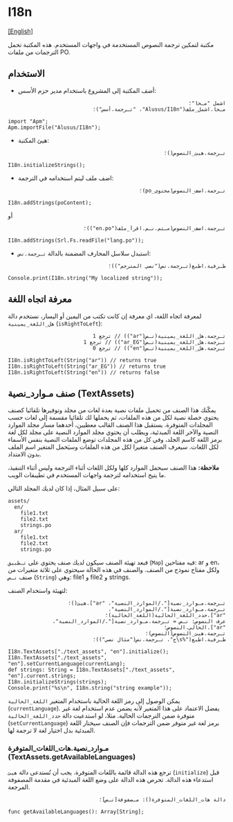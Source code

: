 # I18n
[[English]](readme.md)

مكتبة لتمكين ترجمة النصوص المستخدمة في واجهات المستخدم. هذه المكتبة تحمل الترجمات من ملفات PO.

## الاستخدام

* أضف المكتبة إلى المشروع باستخدام مدير حزم الأسس:

<div dir=rtl>

```
اشمل "مـحا"؛
مـحا.اشمل_ملف("Alusus/I18n"، "تـرجمة.أسس")؛
```

</div>

```
import "Apm";
Apm.importFile("Alusus/I18n");
```

* هيئ المكتبة:

<div dir=rtl>

```
تـرجمة.هيئ_النصوص()؛
```

</div>

```
I18n.initializeStrings();
```


* اضف ملف ليتم استخدامه في الترجمة:

<div dir=rtl>

```
تـرجمة.اضف_النصوص(محتوى_po)؛
```

</div>

```
I18n.addStrings(poContent);
```

أو

<div dir=rtl>

```
تـرجمة.اضف_النصوص(مـتم.نـم.اقرأ_ملف("en.po"))؛
```

</div>

```
I18n.addStrings(Srl.Fs.readFile("lang.po"));
```

* استبدل سلاسل المحارف المضمنة بالدالة `تـرجمة.نص`:

<div dir=rtl>

```
طـرفية.اطبع(تـرجمة.نص("نصي المترجم"))؛
```

</div>

```
Console.print(I18n.string("My localized string"));
```

## معرفة اتجاه اللغة

لمعرفة اتجاه اللغة، اي معرفة إن كانت تكتب من اليمين أو اليسار، نستخدم دالة `هل_اللغة_يمينية` (`isRightToLeft`):

<div dir=rtl>

```
تـرجمة.هل_اللغة_يمينية(نـص("ar")) // ترجع 1
تـرجمة.هل_اللغة_يمينية(نـص("ar_EG")) // ترجع 1
تـرجمة.هل_اللغة_يمينية(نـص("en")) // ترجع 0
```

</div>

```
I18n.isRightToLeft(String("ar")) // returns true
I18n.isRightToLeft(String("ar_EG")) // returns true
I18n.isRightToLeft(String("en")) // returns false
```

## صنف مـوارد_نصية (TextAssets)

يمكّنك هذا الصنف من تحميل ملفات نصية بعدة لغات من مجلد وتوفيرها تلقائيا كصنف يحتوي خصلة نصية لكل من
هذه الملفات، ثم يحملها لك تلقائيا مقسمة إلى لغات حسب المجلدات المتوفرة. يستقبل هذا الصنف القالب
معطيين، أحدهما مسار مجلد الموارد النصية والآخر اللغة المبدئية، ويطلب أن يحتوي مجلد الموارد النصية
على مجلد لكل لغة برمز اللغة كاسم الجلد، وفي كل من هذه المجلدات توضع الملفات النصية بنفس الأسماء لكل
اللغات. سيعرف الصنف متغيرا لكل من هذه الملفات وسيَحمل المتغير اسم الملف بدون الامتداد.

**ملاحظة:**
هذا الصنف سيحمل الموارد كلها ولكل اللغات أثناء الترجمة وليس أثناء التنفيذ، ما يتيح استخدامه لترجمة
واجهات المستخدم في تطيبقات الويب.

على سبيل المثال، إذا كان لديك المجلد التالي:

```
assets/
  en/
    file1.txt
    file2.txt
    strings.po
  ar/
    file1.txt
    file2.txt
    strings.po
```

فبعد تهيئة الصنف سيكون لديك صنف يحتوي على `تـطبيق` (`Map`) فيه مفتاحين: ar و en، ولكل مفتاح نموذج من
الصنف. والصنف في هذه الحالة سيحتوي على ثلاثة متغيرات من صنف `نـص` (`String`) وهي: file1 و file2
و strings.

لتهيئة واستخدام الصنف:

<div dir=rtl>

```
تـرجمة.مـوارد_نصية["./الموارد_النصية"، "ar"].هيئ()؛
تـرجمة.مـوارد_نصية["./الموارد_النصية"، "ar"].حدد_اللغة_الحالية(اللغة_الحالية)؛
عرف النصوص: نـص = تـرجمة.مـوارد_نصية["./الموارد_النصية"، "ar"].الحالي.النصوص؛
تـرجمة.هيئ_النصوص(النصوص)؛
طـرفية.اطبع("%s\ج"، تـرجمة.نص("مثال نصي"))؛
```

</div>

```
I18n.TextAssets["./text_assets", "en"].initialize();
I18n.TextAssets["./text_assets", "en"].setCurrentLanguage(currentLang);
def strings: String = I18n.TextAssets["./text_assets", "en"].current.strings;
I18n.initializeStrings(strings);
Console.print("%s\n", I18n.string("string example"));
```

يمكن الوصول إلى رمز اللغة الحالية باستخدام المتغير `اللغة_الحالية` (`currentLanguage`). يفضل الاعتماد
على هذا المتغير لأنه يضمن عدم استخدام لغة غير متوفرة ضمن الترجمات الحالية. مثلا، لو استدعيت دالة
`حدد_اللغة_الحالية` (`setCurrentLanguage`) برمز لغة غير متوفر ضمن الترجمات فإن الصنف سيختار اللغة
المبدئية بدل اختيار لغة لا ترجمة لها.

### مـوارد_نصية.هات_اللغات_المتوفرة (TextAssets.getAvailableLanguages)

ترجع هذه الدالة قائمة باللغات المتوفرة. يجب أن تُستدعى دالة `هيئ` (`initialize`) قبل استدعاء هذه
الدالة. تحرص هذه الدالة على وضع اللغة المبدئية في مقدمة المصفوفة المرجعة.

<div dir=rtl>

```
دالة هات_اللغات_المتوفرة(): مـصفوفة[نـص]؛
```

</div>

```
func getAvailableLanguages(): Array[String];
```


